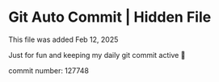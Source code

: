 # Git Auto Commit | Hidden File

This file was added Feb 12, 2025

Just for fun and keeping my daily git commit active 🤪

commit number: 127748
